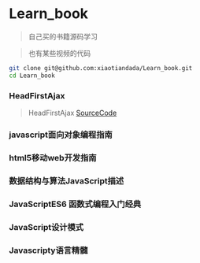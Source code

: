 # Learn_book
> 自己买的书籍源码学习

> 也有某些视频的代码
~~~ bash
git clone git@github.com:xiaotiandada/Learn_book.git
cd Learn_book
~~~


### HeadFirstAjax
> HeadFirstAjax [SourceCode]( https://resources.oreilly.com/examples/9780596515782)

### javascript面向对象编程指南
### html5移动web开发指南
### 数据结构与算法JavaScript描述
### JavaScriptES6 函数式编程入门经典
### JavaScript设计模式
### Javascripty语言精髓